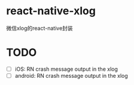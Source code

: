 # react-native-xlog
微信xlog的react-native封装





# TODO

- [ ] iOS: RN crash message output in the xlog
- [ ] android: RN crash message output in the xlog
